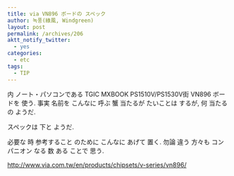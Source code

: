 ```yaml
---
title: via VN896 ボードの スペック
author: 녹풍(綠風, Windgreen)
layout: post
permalink: /archives/206
aktt_notify_twitter:
  - yes
categories:
  - etc
tags:
  - TIP
---
```

内 ノート・パソコンである TGIC MXBOOK PS1510V/PS1530V街 VN896 ボードを 使う. 事実 名前を こんなに 呼ぶ 蟹 当たるが たいことは するが, 何 当たる の ようだ.

スペックは 下と ようだ.

必要な 時 参考すること のために こんなに あげて 置く. 勿論 違う 方々も コンパニオン なる 数 ある ことで 思う.

<a href="http://www.via.com.tw/en/products/chipsets/v-series/vn896/" target="_blank">http://www.via.com.tw/en/products/chipsets/v-series/vn896/</a>